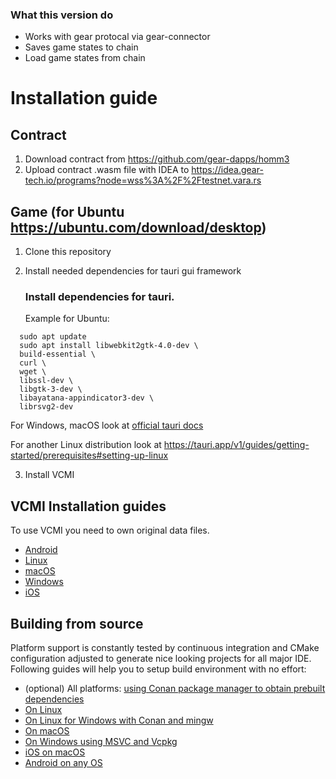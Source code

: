 ### What this version do
+ Works with gear protocal via gear-connector
+ Saves game states to chain
+ Load game states from chain

# Installation guide
## Contract
1. Download contract from https://github.com/gear-dapps/homm3
2. Upload contract .wasm file with IDEA to https://idea.gear-tech.io/programs?node=wss%3A%2F%2Ftestnet.vara.rs

## Game (for Ubuntu https://ubuntu.com/download/desktop)
1. Clone this repository
2. Install needed dependencies for tauri gui framework  

   ### Install dependencies for tauri.  

   Example for Ubuntu:  
  ```Ubuntu
    sudo apt update
    sudo apt install libwebkit2gtk-4.0-dev \
    build-essential \
    curl \
    wget \
    libssl-dev \
    libgtk-3-dev \
    libayatana-appindicator3-dev \
    librsvg2-dev
  ```
For Windows, macOS look at [official tauri docs](https://tauri.app/v1/guides/getting-started/prerequisites)

For another Linux distribution look at https://tauri.app/v1/guides/getting-started/prerequisites#setting-up-linux

3. Install VCMI 
## VCMI Installation guides

To use VCMI you need to own original data files.

 * [Android](https://wiki.vcmi.eu/Installation_on_Android)
 * [Linux](https://wiki.vcmi.eu/Installation_on_Linux)
 * [macOS](https://wiki.vcmi.eu/Installation_on_macOS)
 * [Windows](https://wiki.vcmi.eu/Installation_on_Windows)
 * [iOS](https://wiki.vcmi.eu/Installation_on_iOS)

## Building from source

Platform support is constantly tested by continuous integration and CMake configuration adjusted to generate nice looking projects for all major IDE. Following guides will help you to setup build environment with no effort:

 * (optional) All platforms: [using Conan package manager to obtain prebuilt dependencies](docs/conan.md)
 * [On Linux](https://wiki.vcmi.eu/How_to_build_VCMI_(Linux))
 * [On Linux for Windows with Conan and mingw](https://wiki.vcmi.eu/How_to_build_VCMI_(Linux/Cmake/Conan))
 * [On macOS](https://wiki.vcmi.eu/How_to_build_VCMI_(macOS))
 * [On Windows using MSVC and Vcpkg](https://wiki.vcmi.eu/How_to_build_VCMI_(Windows/Vcpkg))
 * [iOS on macOS](https://wiki.vcmi.eu/How_to_build_VCMI_(iOS))
 * [Android on any OS](https://wiki.vcmi.eu/How_to_build_VCMI_(Android))
